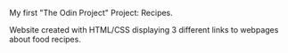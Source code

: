 My first "The Odin Project" Project: Recipes.


Website created with HTML/CSS displaying 3 different links to webpages about food recipes.
